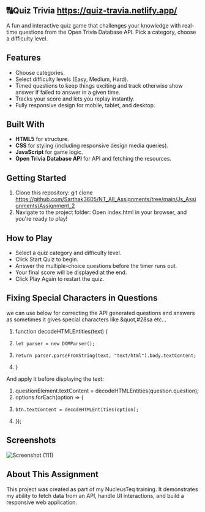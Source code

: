 ## 🔠Quiz Trivia https://quiz-travia.netlify.app/

A fun and interactive quiz game that challenges your knowledge with real-time questions from the Open Trivia Database API. Pick a category, choose a difficulty level.

## Features

- Choose categories.
- Select difficulty levels (Easy, Medium, Hard).
- Timed questions to keep things exciting and track otherwise show answer if failed to answer in a given time.
- Tracks your score and lets you replay instantly.
- Fully responsive design for mobile, tablet, and desktop.

## Built With

- **HTML5** for structure.
- **CSS** for styling (including responsive design media queries).
- **JavaScript** for game logic.
- **Open Trivia Database API** for API and fetching the resources.

## Getting Started

1. Clone this repository:
   git clone https://github.com/Sarthak3605/NT_All_Assignments/tree/main/Js_Assignments/Assignment_2
2. Navigate to the project folder:
Open index.html in your browser, and you're ready to play!

## How to Play
- Select a quiz category and difficulty level.
- Click Start Quiz to begin.
- Answer the multiple-choice questions before the timer runs out.
- Your final score will be displayed at the end.
- Click Play Again to restart the quiz.

## Fixing Special Characters in Questions
we can use below for correcting the API generated questions and answers as sometimes it gives special characters like &quot,#28sa etc...

1. function decodeHTMLEntities(text) {
2.     let parser = new DOMParser();
3.     return parser.parseFromString(text, "text/html").body.textContent;
4. }

And apply it before displaying the text:
1. questionElement.textContent = decodeHTMLEntities(question.question);
2. options.forEach(option => {
3.     btn.textContent = decodeHTMLEntities(option);
4. });


## Screenshots
![Screenshot (111)](https://github.com/user-attachments/assets/ca4a5804-c060-41be-a58d-46f3538260e8)



## About This Assignment  
This project was created as part of my NucleusTeq training. It demonstrates my ability to fetch data from an API, handle UI interactions, and build a responsive web application.  
